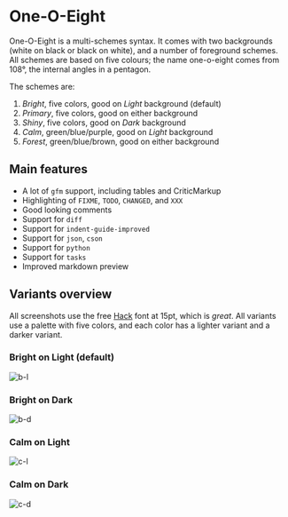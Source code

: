 # One-O-Eight

One-O-Eight is a multi-schemes syntax. It comes with two backgrounds (white on
black or black on white), and a number of foreground schemes. All schemes are
based on five colours; the name one-o-eight comes from 108°, the internal angles
in a pentagon.

The schemes are:

1. *Bright*, five colors, good on *Light* background (default)
1. *Primary*, five colors, good on either background
1. *Shiny*, five colors, good on *Dark* background
1. *Calm*, green/blue/purple, good on *Light* background
1. *Forest*, green/blue/brown, good on either background

## Main features

- A lot of `gfm` support, including tables and CriticMarkup
- Highlighting of `FIXME`, `TODO`, `CHANGED`, and `XXX`
- Good looking comments
- Support for `diff`
- Support for `indent-guide-improved`
- Support for `json`, `cson`
- Support for `python`
- Support for `tasks`
- Improved markdown preview

## Variants overview

All screenshots use the free [Hack](https://github.com/chrissimpkins/Hack) font
at 15pt, which is *great*. All variants use a palette with five colors, and each
color has a lighter variant and a darker variant.

### Bright on Light (default)

![b-l](https://github.com/tpoisot/writer-syntax/raw/master/img/Light-Bright.png)

### Bright on Dark

![b-d](https://github.com/tpoisot/writer-syntax/raw/master/img/Dark-Bright.png)

### Calm on Light

![c-l](https://github.com/tpoisot/writer-syntax/raw/master/img/Light-Calm.png)

### Calm on Dark

![c-d](https://github.com/tpoisot/writer-syntax/raw/master/img/Dark-Calm.png)
